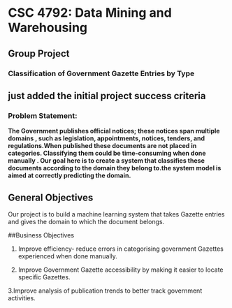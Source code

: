 # CSC 4792: Data Mining and Warehousing  
## Group Project  

### **Classification of Government Gazette Entries by Type**


## **just added the initial project success criteria**

### Problem Statement:

**The Government publishes official notices; these notices span multiple domains , such as legislation, appointments, notices, tenders, and regulations.When published these documents are not placed in categories. Classifying them could be time-consuming when done manually . Our goal here is to create a system that classifies these documents according to the domain they belong to.the system model is aimed at correctly predicting the domain.**

##  General Objectives  

Our project is to build a machine learning system that takes Gazette entries and gives the domain to which the document belongs.

##Business Objectives
1. Improve efficiency- reduce errors in categorising government Gazettes experienced when done manually.

2. Improve Government Gazette accessibility by making it easier to locate specific Gazettes.

3.Improve analysis of publication trends to better track government activities.
